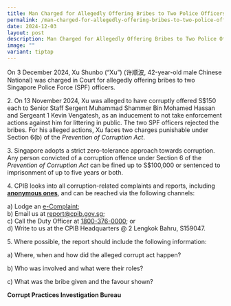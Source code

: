```yaml
---
title: Man Charged for Allegedly Offering Bribes to Two Police Officers
permalink: /man-charged-for-allegedly-offering-bribes-to-two-police-officers/
date: 2024-12-03
layout: post
description: Man Charged for Allegedly Offering Bribes to Two Police Officers
image: ""
variant: tiptap
---
```

<p>On 3 December 2024, Xu Shunbo (“Xu”) (许顺波, 42-year-old male Chinese National)
was charged in Court for allegedly offering bribes to two Singapore Police
Force (SPF) officers.</p>
<p>2. On 13 November 2024, Xu was alleged to have corruptly offered S$150
each to Senior Staff Sergent Muhammad Shammer Bin Mohamed Hassan and Sergeant
1 Kevin Vengatesh, as an inducement to not take enforcement actions against
him for littering in public. The two SPF officers rejected the bribes.
For his alleged actions, Xu faces two charges punishable under Section
6(b) of the <em>Prevention of Corruption Act</em>.</p>
<p>3. Singapore adopts a strict zero-tolerance approach towards corruption.
Any person convicted of a corruption offence under Section 6 of the <em>Prevention of Corruption Act</em> can
be fined up to S$100,000 or sentenced to imprisonment of up to five years
or both.</p>
<p>4. CPIB looks into all corruption-related complaints and reports, including <strong><u>anonymous ones</u></strong>,
and can be reached via the following channels:</p>
<p>a) Lodge an <a href="https://www.cpib.gov.sg/e-services/e-complaint-for-corrupt-conduct/" rel="noopener noreferrer nofollow" target="_blank"><u>e-Complaint</u></a>;
<br>b) Email us at <a href="mailto:report@cpib.gov.sg" rel="noopener noreferrer nofollow" target="_blank"><u>report@cpib.gov.sg</u></a>;&nbsp;
<br>c) Call the Duty Officer at <a href="tel:1800-376-0000" rel="noopener noreferrer nofollow" target="_blank"><u>1800-376-0000</u></a>; or
<br>d) Write to us at the CPIB Headquarters @ 2 Lengkok Bahru, S159047.</p>
<p>5. Where possible, the report should include the following information:</p>
<p>a) Where, when and how did the alleged corrupt act happen?</p>
<p>b) Who was involved and what were their roles?</p>
<p>c) What was the bribe given and the favour shown?</p>
<p><strong>Corrupt Practices Investigation Bureau</strong>
</p>